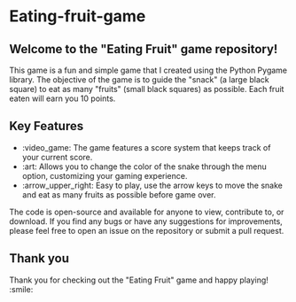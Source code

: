 <h1>Eating-fruit-game</h1>
<h2>Welcome to the "Eating Fruit" game repository!</h2>
<p>This game is a fun and simple game that I created using the Python Pygame library. The objective of the game is to guide the "snack" (a large black square) to eat as many "fruits" (small black squares) as possible. Each fruit eaten will earn you 10 points.</p>
<h2>Key Features</h2>
<ul>
  <li>:video_game: The game features a score system that keeps track of your current score.</li>
  <li>:art: Allows you to change the color of the snake through the menu option, customizing your gaming experience.</li>
  <li>:arrow_upper_right: Easy to play, use the arrow keys to move the snake and eat as many fruits as possible before game over.</li>
</ul>
<p>The code is open-source and available for anyone to view, contribute to, or download. If you find any bugs or have any suggestions for improvements, please feel free to open an issue on the repository or submit a pull request.</p>
<h2>Thank you</h2>
<p>Thank you for checking out the "Eating Fruit" game and happy playing! :smile:</p>
